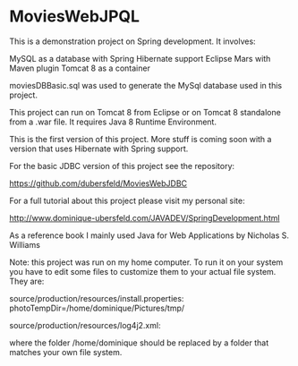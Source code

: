 # MoviesWebJPQL

This is a demonstration project on Spring development. It involves:

MySQL as a database with Spring Hibernate support
Eclipse Mars with Maven plugin
Tomcat 8 as a container

moviesDBBasic.sql was used to generate the MySql database used in this project.

This project can run on Tomcat 8 from Eclipse or on Tomcat 8 standalone from a .war file. It requires Java 8 Runtime Environment.

This is the first version of this project. More stuff is coming soon with a version that uses Hibernate with Spring support.

For the basic JDBC version of this project see the repository:

https://github.com/dubersfeld/MoviesWebJDBC

For a full tutorial about this project please visit my personal site:

http://www.dominique-ubersfeld.com/JAVADEV/SpringDevelopment.html

As a reference book I mainly used Java for Web Applications by Nicholas S. Williams

Note: this project was run on my home computer. To run it on your system you have to edit some files to customize them to your actual file system. They are:

source/production/resources/install.properties:		photoTempDir=/home/dominique/Pictures/tmp/

source/production/resources/log4j2.xml:        <RollingFile name="DUbFileAppender" fileName="/home/dominique/logs/support.log"
					                     filePattern="/home/dominique/logs/support-%d{MM-dd-yyyy}-%i.log">

where the folder /home/dominique should be replaced by a folder that matches your own file system.
